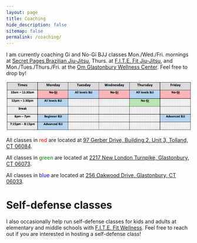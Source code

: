 ```yaml
---
layout: page
title: Coaching
hide_description: false
sitemap: false
permalink: /coaching/
---
```


I am currently coaching Gi and No-Gi BJJ classes Mon./Wed./Fri. mornings at [Secret Pages Brazilian Jiu-Jitsu](http://secretpagesbjj.com/), Thurs. at [F.I.T.E. Fit Jiu-Jitsu](https://www.joinfitefit.com/schedule), and Mon./Tues./Thurs./Fri. at the [Om Glastonbury Wellness Center](https://www.omglastonbury.com/). Feel free to drop by!

![Schedule](/assets/img/DavidSchedule.png)


<!--
| Times           | Monday        | Tuesday    |  Wednesday  | Thursday    |  Friday      |
| :----:          |    :----:     | :----:     |     :---:   |  :----:     |  :----:      |
| ----            |               |            |             |             |              |
| 10am - 11:30am  | <span style="color:red">No-Gi</span> | <span style="color:blue">All levels BJJ</span>  | <span style="color:red">No-Gi</span>    |  <span style="color:blue">All levels BJJ</span>    | <span style="color:red">No-Gi</span>   |
| 12pm - 1:30pm   | <span style="color:blue">All levels BJJ</span>  |            |             | <span style="color:green">No-Gi</span>    |              |
| Break           |               |            |             |             |              |
| 6pm - 7pm       | <span style="color:blue">Beg. BJJ</span>  |            |             |             | <span style="color:blue">Adv. BJJ</span> |
| 7:15pm - 8:15pm | <span style="color:blue">Adv. BJJ</span>  |            |             |             |              |
-->


All classes in <span style="color:red">red</span> are located at [97 Gerber Drive, Building 2, Unit 3, Tolland, CT 06084](https://www.google.com/maps/place/97+Gerber+Dr+2+3,+Tolland,+CT+06084/@41.8585068,-72.4182142,17z/data=!3m1!4b1!4m5!3m4!1s0x89e6f4256dab1e75:0x979de6ecd0bf8c75!8m2!3d41.8585028!4d-72.4160202). 

All classes in <span style="color:green">green</span> are located at [2217 New London Turnpike, Glastonbury, CT 06073](https://www.google.com/maps/place/2217+New+London+Turnpike,+South+Glastonbury,+CT+06073/@41.6797233,-72.5493192,17z/data=!3m1!4b1!4m5!3m4!1s0x89e6502178a29017:0x73004f27be4aa179!8m2!3d41.6797193!4d-72.5471252).

All classes in <span style="color:blue">blue</span> are located at [256 Oakwood Drive, Glastonbury, CT 06033](https://www.google.com/maps/place/256+Oakwood+Dr,+Glastonbury,+CT+06033/@41.7108871,-72.5797422,17z/data=!3m1!4b1!4m5!3m4!1s0x89e651afa4e0da6f:0x83ee31a67a05010f!8m2!3d41.7108831!4d-72.5775482). 

<!--
![Pans](/assets/img/Pans.jpg)

{:.image-caption}
*(Left to right: Rodrigo Gabriel Silva Mariani, Jozef Chen, David Ian Monserrate, Rafael Leite Borges.)*
-->

# Self-defense classes
I also occasionally help run self-defense classes for kids and adults at elementary and middle schools with [F.I.T.E. Fit Wellness](https://www.joinfitefit.com/about). Feel free to reach out if you are interested in hosting a self-defense class!




